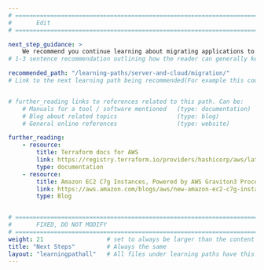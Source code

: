```yaml
---
# ================================================================================
#       Edit
# ================================================================================

next_step_guidance: >
    We recommend you continue learning about migrating applications to Arm. 
# 1-3 sentence recommendation outlining how the reader can generally keep learning about these topics, and a specific explanation of why the next step is being recommended.

recommended_path: "/learning-paths/server-and-cloud/migration/"
# Link to the next learning path being recommended(For example this could be /learning-paths/server-and-cloud/mongodb).


# further_reading links to references related to this path. Can be:
    # Manuals for a tool / software mentioned   (type: documentation)
    # Blog about related topics                 (type: blog)
    # General online references                 (type: website) 

further_reading:
    - resource:
        title: Terraform docs for AWS
        link: https://registry.terraform.io/providers/hashicorp/aws/latest/docs
        type: documentation
    - resource:
        title: Amazon EC2 C7g Instances, Powered by AWS Graviton3 Processors
        link: https://aws.amazon.com/blogs/aws/new-amazon-ec2-c7g-instances-powered-by-aws-graviton3-processors/
        type: Blog


# ================================================================================
#       FIXED, DO NOT MODIFY
# ================================================================================
weight: 21                  # set to always be larger than the content in this path, and one more than 'review'
title: "Next Steps"         # Always the same
layout: "learningpathall"   # All files under learning paths have this same wrapper
---
```

